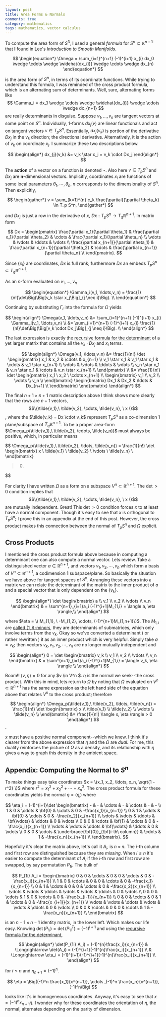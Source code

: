 ```yaml
---
layout: post
title: Area Forms & Normals
comments: true
category: mathematics
tags: mathematics, vector calculus
---
```


To compute the area form of $S^3$, I used a general *formula* for $S^n \subset \mathbb{R}^{n+1}$ that I found in Lee's *Introduction to Smooth Manifolds*.

$$
\begin{equation*}
	\Omega = \sum_{i=1}^{n+1} (-1)^{i+1} x_{i} dx_0 \wedge \cdots \wedge \widehat{dx_{i}} \wedge \cdots \wedge dx_{n}
\end{equation*}
$$

is the area form of $S^n$, in terms of its coordinate functions. While trying to understand this formula, I was reminded of the cross product formula, which is an alternating sum of determinants. Well, sure, alternating forms like $$ \Gamma_i = dx_1 \wedge \cdots \wedge \widehat{dx_{i}} \wedge \cdots \wedge dx_{n+1} $$ are really determinants in disguise. Suppose $v_1, \ldots,v_n$ are tangent vectors at some point on $S^n$. Individually, 1-forms $dx_{j}(v)$ are linear functionals and act on tangent vectors $v \in T_{p}S^n$. Essentially, $dx_{j}(v_k )$ is portion of the derivative $Dx_j$ in the $v_k$ direction; the directional derivative. Alternatively, it is the action of $v_k$ on coordinate $x_j$. I summarize these two descriptions below.  <!--more-->

$$
\begin{align*}
	dx_{j}(v_k) &= v_k \star x_j = v_k \cdot Dx_j
\end{align*}
$$

The **action** of a vector on a function is denoted $\star$. Also here $v \in T_p S^n$ and $Dx_j$ are **n**-dimensional vectors. Implicitly, coordinates $x_i$ are functions of some local parameters $\theta_1, \cdots, \theta_n$. $n$ corresponds to the dimensionality of $S^n$. Then explicitly, 

$$
\begin{gather*}
	v = \sum_{k=1}^{n} c_k \frac{\partial}{\partial \theta_k} \in T_p S^n,
\end{gather*}
$$

and $Dx_j$ is just a row in the derivative of $x$, $Dx : T_pS^n \rightarrow T_q\mathbb{R}^{n+1}$. In matrix form

$$
Dx = 
\begin{pmatrix}
    \frac{\partial x_1}{\partial \theta_1} & \frac{\partial x_1}{\partial \theta_2}  & \cdots & \frac{\partial x_1}{\partial \theta_n} \\
   		                         \vdots    &                              \vdots     & \ddots &   \vdots \\
    \frac{\partial x_{n+1}}{\partial \theta_1} & \frac{\partial x_{n+1}}{\partial \theta_2} & \cdots & \frac{\partial x_{n+1}}{\partial \theta_n} \\
\end{pmatrix}.
$$

Since $\{x_i\}$ are coordinates, $Dx$ is full rank; furthermore $Dx$ an embeds $T_pS^n \subset T_q\mathbb{R}^{n+1}$.

As an $n$-form evaluated on $v_1, \ldots, v_n$

$$
\begin{equation*}
\Gamma_i(v_1, \ldots,v_n) = \frac{1}{n!}\det\Big(\Big[v_k \star x_j\Big]_{j \neq i}\Big). \\
\end{equation*}
$$

Continuing by substituting $\Gamma_i$ into the formula for $\Omega$ yields

$$
\begin{align*}
\Omega(v_1, \ldots,v_n) &= \sum_{i=1}^{n+1} (-1)^{i+1} x_{i} \Gamma_i(v_1, \ldots,v_n) \\
                        &= \sum_{i=1}^{n+1} (-1)^{i+1} x_{i} \frac{1}{n!}\det\Big(\Big[v_k \cdot Dx_j\Big]_{j \neq i}\Big). \\
\end{align*}
$$

The last expression is exactly the [recursive formula for the determinant][1] of a yet larger matrix that contains all the $v_k \cdot Dx_j$ and $x_i$ terms.

$$
\begin{align*}
\Omega(v_1, \ldots,v_n) &= \frac{1}{n!} \det
\begin{pmatrix}
           x_1  & x_2 & \cdots & x_{n+1} \\
           v_1 \star x_1 & v_1 \star x_1 & \cdots & v_1 \star x_{n+1} \\
   		      \vdots     &    \vdots     & \ddots &   \vdots \\
   		   v_n \star x_1 & v_n \star x_1 & \cdots & v_n \star x_{n+1}  \\
\end{pmatrix} \\
&= \frac{1}{n!} \det
\begin{pmatrix}
   x_1 \ x_2 \ \cdots x_{n+1} \\
    \begin{bmatrix}
		v_1 \\
		v_2 \\
		\vdots \\
		v_n \\
	\end{bmatrix}
	\begin{bmatrix}
		Dx_1 & Dx_2  & \ldots & Dx_{n+1} \\
	\end{bmatrix}
\end{pmatrix}
\end{align*}
$$

The final $n+1 \times n+1$ matrix description above I think shows more clearly that the rows are $n+1$ vectors, $$\{\tilde{v_1},\  \tilde{v_2}, \cdots, \tilde{v_n}, \ x \}$$, where the $\tilde{v_k} = Dx \cdot v_k$ represent $T_pS^n$ as a co-dimension $1$ plane/subspace of $T_q\mathbb{R}^{n+1}$. To be a proper area-form $\Omega_p(\tilde{v_1},\  \tilde{v_2}, \cdots, \tilde{v_n})$ must always be positive, which, in particular means 

$$
\Omega_p(\tilde{v_1},\  \tilde{v_2}, \ldots, \tilde{v_n}) = \frac{1}{n!} \det
	\begin{bmatrix}
   		   x \\
		\tilde{v_1} \\
		\tilde{v_2} \\
		\vdots \\
		\tilde{v_n} \\
	\end{bmatrix}
> 0.
$$

For clarity I have written $\Omega$ as a form on a subspace $V^n \subset \mathbb{R}^{n+1}$. The $\det > 0$ condition implies that $$\{\tilde{v_1},\  \tilde{v_2}, \cdots, \tilde{v_n}, \ x \}$$ are mutually independent. Great! This $\det > 0$ condition forces $x$ to at least have a normal component. Though it's easy to see that $x$ is orthogonal to $T_pS^n$; I prove this in an appendix at the end of this post. However, the cross product makes this connection between the normal of $T_pS^n$ and $\Omega$ explicit.


## Cross Products

I mentioned the cross product formula above because in computing a determinant one can also compute a normal vector. Lets review. Take a distinguished vector $a \in \mathbb{R}^{n+1}$, and vectors $v_1, v_2, \cdots, v_n$ which form a basis of $V^n \subset \mathbb{R}^{n+1}$, a codimension $1$ subspace/plane. So basically the situation we have above for tangent spaces of $S^n$. Arranging these vectors into a matrix we can relate the determinant of the matrix to the inner product of $a$ and a special vector that is only dependent on the $\lbrace v_k\rbrace$. 

$$
\begin{align*}
	\det
	\begin{bmatrix}
		a \\
		v_1 \\
		v_2 \\
		\vdots \\
		v_n 
	\end{bmatrix}
	& = \sum^{n+1}_{i=1}a_i (-1)^{i+1}M_{1,i} = \langle a, \eta \rangle,\\
\end{align*}
$$

where $\eta = \( M_{1,1}, \ -M_{1,2}, \cdots, (-1)^{n+1}M_{1,n+1}\)$. The $M_{1,i}$ are [called $(1,i)$-minors][2], they are determinants of submatrices, which only involve terms from the $v_k$. Okay so we've converted a determinant ( or rather rewritten ) it as an inner product which is very helpful. Simply take $a = v_k$; then vectors $v_k, v_1, v_2, \cdots, v_n$ are no longer mutually independent and 

$$
\begin{align*}
0 =
	\det
	\begin{bmatrix}
		v_k \\
		v_1 \\
		v_2 \\
		\vdots \\
		v_n 
	\end{bmatrix}
	& = \sum^{n+1}_{i=1}a_i (-1)^{i+1}M_{1,i} = \langle v_k, \eta \rangle \\
\end{align*}
$$

Boom!! $\langle v, \eta \rangle = 0$ for any $v \in V^n \$. $\eta$ is the normal we seek--the cross product. With this in mind, lets return to $\Omega$ by noting that $\Omega$ evaluated on $V^n \subset \mathbb{R}^{n+1}$ has the same expression as the left hand side of the equation above that relates $V^n$ to the cross product; therefore

$$
\begin{align*}
\Omega_p(\tilde{v_1},\  \tilde{v_2}, \ldots, \tilde{v_n}) = \frac{1}{n!} \det
	\begin{bmatrix}
   		   x \\
		\tilde{v_1} \\
		\tilde{v_2} \\
		\vdots \\
		\tilde{v_n} \\
	\end{bmatrix}
	&= \frac{1}{n!} \langle x, \eta \rangle > 0
\end{align*}
$$.

$x$ must have a positive normal component--which we knew. I think it's clearer from the above expression that $\eta$ and the $\Omega$ are *dual*. For me, this duality reinforces the picture of $\Omega$ as a density, and its relationship with $\eta$ gives a way to graph this density in the ambient space. 

## Appendix: Computing the Normal to $S^n$

To make things easy take coordinates $x = \(x_1, x_2, \ldots, x_n, \sqrt{1 - r^2} \)$ where $r^2 = x^2_1 + x^2_2 + \cdots + x^2_n$. The cross product formula for these coordinates yields the normal $\eta = (\eta_i)$ where 

$$
\eta_i = (-1)^{i+1}\det
\begin{bmatrix}
     -     & -     & \cdots &     -         & \cdots & - & - \\
	1      & 0      & \cdots &   \bf{0}     & \cdots &     0 & -\frac{x_1}{x_{n+1}} \\
	0      & 1      & \cdots &   \bf{0}     & \cdots &     0 & -\frac{x_2}{x_{n+1}} \\
	\vdots & \vdots & \ddots &  \bf{\vdots} & \ddots &     0 & \vdots \\
		0      & 0      & \cdots &   \bf{1}     & \cdots &     0 & -\frac{x_i}{x_{n+1}} \\
	\vdots & \vdots & \ddots &  \bf{\vdots} & \ddots &     0 & \vdots \\
	0      & 0      & \cdots & \underbrace{\bf{0}}_{\bf{i-th\ column}}       &    \cdots &     1 & -\frac{x_n}{x_{n+1}} \\
\end{bmatrix}.
$$

Hopefully it's clear the matrix above, let's call it $A_i$, is $n \times n$. The $i$-th column and first row are distinguished because they are *missing*. When $i \leq n$ it's easier to compute the determinant of $A_i$ if the $i$-th row and first row are swapped, by say permutation $P_{1i}$. The bulk of 

$$
P_{1i} A_i = 
\begin{bmatrix}
    0      & 0      & \cdots &   0    & 0    & \cdots &     0 & -\frac{x_i}{x_{n+1}} \\
	1      & 0      & \cdots &   0     & 0     & \cdots &     0 & -\frac{x_1}{x_{n+1}} \\
	0      & 1      & \cdots &   0    & 0    & \cdots &     0 & -\frac{x_2}{x_{n+1}} \\
	\vdots & \vdots & \ddots &  \vdots &  \vdots & \ddots &     0 & \vdots \\
	0      & 0      & \cdots &   1    & 0    & \cdots &     0 & -\frac{x_{i-1}}{x_{n+1}} \\
	0      & 0      & \cdots &   0    & 1    & \cdots &     0 & -\frac{x_{i+1}}{x_{n+1}} \\
	\vdots & \vdots & \ddots &  \vdots & \vdots & \ddots &     0 & \vdots \\
	0      & 0      & \cdots &  0      & 0      &    \cdots &     1 & -\frac{x_n}{x_{n+1}} \\
\end{bmatrix}
$$

is an $n-1 \times n-1$ identity matrix, in the lower left. Which makes our life easy. Knowing $\det(P_{1i}) = \det(P_{1i}^T) = (-1)^{i+1}$ and using the [recursive formula for the determinant][1], 

$$
\begin{align*}
	\det(P_{1i} A_i) = (-1)^{n}\frac{x_i}{x_{n+1}} & \Longrightarrow \det(A_i) = (-1)^{i+1}(-1)^{n}\frac{x_i}{x_{n+1}} \\
	                                               & \Longrightarrow \eta_i = (-1)^{i+1}(-1)^{i+1}(-1)^{n}\frac{x_i}{x_{n+1}} \\
\end{align*}
$$

for $i \leq n$ and $\eta_{n+1} = (-1)^n$. 

$$
	\eta = \Big((-1)^n \frac{x_1}{x^{n+1}}, \cdots ,(-1)^n \frac{x_n}{x^{n+1}}, (-1)^n\Big)
$$ 

looks like it's in homogeneous coordinates. Anyway, it's easy to see that $x = (-1)^n x_{n+1} \eta$. I wonder why for these coordinates the orientation of $\eta$, the normal, alternates depending on the parity of dimension.  

[1]: https://en.wikipedia.org/wiki/Laplace_expansion
[2]: https://en.wikipedia.org/wiki/Minor_(linear_algebra)